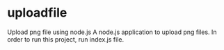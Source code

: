 # uploadfile
Upload png file using node.js
A node.js application to upload png files. In order to run this project, run index.js file.
